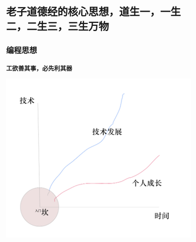 # 老子道德经的核心思想，道生一，一生二，二生三，三生万物

## 编程思想
### 工欲善其事，必先利其器


![tech.png](https://github.com/im17me/code-ptm/blob/master/img/tech.png "github-logo")
